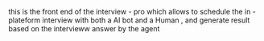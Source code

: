 this is the front end of the interview - pro which allows to schedule the in - plateform interview with both a AI bot and a Human , and generate result based on the intervieww answer by the agent 
